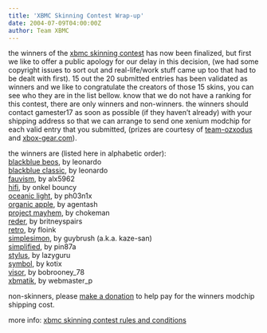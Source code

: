 ```yaml
---
title: 'XBMC Skinning Contest Wrap-up'
date: 2004-07-09T04:00:00Z
author: Team XBMC
---
```

the winners of the [xbmc skinning contest](http://www.xboxmediaplayer.de/cgi-bin/forums/ikonboard.pl?act=st;f=1;t=3115) has now been finalized, but first we like to offer a public apology for our delay in this decision, (we had some copyright issues to sort out and real-life/work stuff came up too that had to be dealt with first). 15 out the 20 submitted entries has been validated as winners and we like to congratulate the creators of those 15 skins, you can see who they are in the list bellow. know that we do not have a ranking for this contest, there are only winners and non-winners. the winners should contact gamester17 as soon as possible (if they haven’t already) with your shipping address so that we can arrange to send one xenium modchip for each valid entry that you submitted, (prizes are courtesy of [team-ozxodus](http://www.ozxodus.com) and [xbox-gear.com](https://www.xbox.com/)).

 the winners are (listed here in alphabetic order):  
[blackblue beos](http://www.xbox-skins.net/?download=1718), by leonardo  
[blackblue classic](http://www.xbox-skins.net/?download=1721), by leonardo  
[fauvism](http://www.xbox-skins.net/?download=1715), by alx5962  
[hifi](http://www.xbox-skins.net/?download=1625), by onkel bouncy  
[oceanic light](http://www.xbox-skins.net/?download=1640), by ph03n1x  
[organic apple](http://www.xbox-skins.net/?download=1613), by agentash  
[project mayhem](https://critikill.net/), by chokeman  
[reder](http://www.xbox-skins.net/?download=1596), by britneyspairs  
[retro](http://www.xbox-skins.net/?download=1479), by floink  
[simplesimon](http://www.xbox-skins.net/?download=1725), by guybrush (a.k.a. kaze-san)  
[simplified](http://www.xbox-skins.net/?download=1643), by pin87a  
[stylus](http://www.xbox-skins.net/?download=1645), by lazyguru  
[symbol](http://www.xbox-skins.net/?download=1712), by kotix  
[visor](http://www.xbox-skins.net/?download=1343), by bobrooney\_78  
[xbmatik](http://www.xbox-skins.net/?download=1599), by webmaster\_p

 non-skinners, please [make a donation](https://www.paypal.com/xclick/business=erwin_beckers@hotmail.com&no_shipping=1&item_name=xbmc+skin+contest+donation) to help pay for the winners modchip shipping cost.

 more info: [xbmc skinning contest rules and conditions](http://www.xboxmediaplayer.de/cgi-bin/forums/ikonboard.pl?act=st;f=1;t=3115)

 